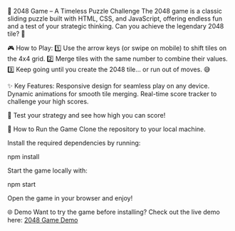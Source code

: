 🧩 2048 Game – A Timeless Puzzle Challenge
The 2048 game is a classic sliding puzzle built with HTML, CSS, and JavaScript, offering endless fun and a test of your strategic thinking. Can you achieve the legendary 2048 tile? 🎯

🎮 How to Play:
1️⃣ Use the arrow keys (or swipe on mobile) to shift tiles on the 4x4 grid.
2️⃣ Merge tiles with the same number to combine their values.
3️⃣ Keep going until you create the 2048 tile… or run out of moves. 😅

✨ Key Features:
Responsive design for seamless play on any device.
Dynamic animations for smooth tile merging.
Real-time score tracker to challenge your high scores.

🎉 Test your strategy and see how high you can score!

🚀 How to Run the Game
Clone the repository to your local machine.

Install the required dependencies by running:

npm install

Start the game locally with:

npm start


Open the game in your browser and enjoy!

🌐 Demo
Want to try the game before installing? Check out the live demo here:
[2048 Game Demo](https://natamrshn.github.io/2048_game/)
